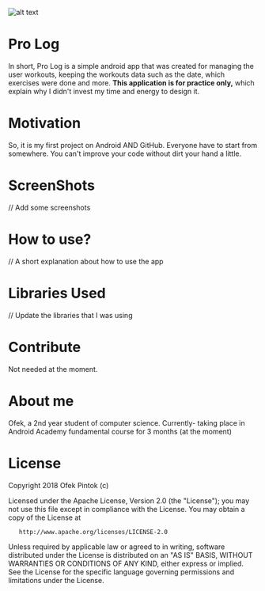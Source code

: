 ![alt text](https://user-images.githubusercontent.com/38051253/49102243-fd0ca480-f280-11e8-94d5-073255f18584.jpg)

# Pro Log
In short, Pro Log is a simple android app that was created for managing the user workouts, keeping the workouts data such as the date, which exercises were done and more. <b>This application is for practice only,</b> which explain why I didn't invest my time and energy to design it.

# Motivation
So, it is my first project on Android AND GitHub. Everyone have to start from somewhere.
You can't improve your code without dirt your hand a little.

# ScreenShots
// Add some screenshots

# How to use?
// A short explanation about how to use the app

# Libraries Used
// Update the libraries that I was using

# Contribute
Not needed at the moment.

# About me
Ofek, a 2nd year student of computer science.
Currently- taking place in Android Academy fundamental course for 3 months (at the moment)

# License
Copyright 2018 Ofek Pintok (c)

   Licensed under the Apache License, Version 2.0 (the "License");
   you may not use this file except in compliance with the License.
   You may obtain a copy of the License at

       http://www.apache.org/licenses/LICENSE-2.0

   Unless required by applicable law or agreed to in writing, software
   distributed under the License is distributed on an "AS IS" BASIS,
   WITHOUT WARRANTIES OR CONDITIONS OF ANY KIND, either express or implied.
   See the License for the specific language governing permissions and
   limitations under the License.

